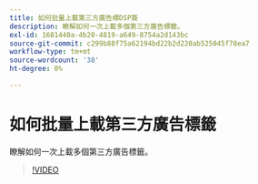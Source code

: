 ```yaml
---
title: 如何批量上載第三方廣告標DSP簽
description: 瞭解如何一次上載多個第三方廣告標籤。
exl-id: 1681440a-4b20-4819-a649-8754a2d143bc
source-git-commit: c299b88f75a62194bd22b2d220ab525045f78ea7
workflow-type: tm+mt
source-wordcount: '38'
ht-degree: 0%

---
```


# 如何批量上載第三方廣告標籤

瞭解如何一次上載多個第三方廣告標籤。

>[!VIDEO](https://video.tv.adobe.com/v/339204)
